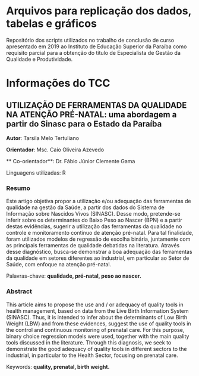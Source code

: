 # Arquivos para replicação dos dados, tabelas e gráficos

Repositório dos scripts utilizados no trabalho de conclusão de curso apresentado em 2019 
ao Instituto de Educação Superior da Paraíba como requisito parcial para a obtenção do título de Especialista de Gestão 
da Qualidade e Produtividade.

# Informações do TCC

## UTILIZAÇÃO DE FERRAMENTAS DA QUALIDADE NA ATENÇÃO PRÉ-NATAL: uma abordagem a partir do Sinasc para o Estado da Paraíba

**Autor**: Tarsila Melo Tertuliano

**Orientador**: Msc. Caio Oliveira Azevedo

** Co-orientador**: Dr. Fábio Júnior Clemente Gama

Linguagens utilizadas: R 



### Resumo

Este artigo objetiva propor a utilização e/ou adequação das ferramentas de qualidade na gestão
da Saúde, a partir dos dados do Sistema de Informação sobre Nascidos Vivos (SINASC). Desse
modo, pretende-se inferir sobre os determinantes do Baixo Peso ao Nascer (BPN) e a partir
destas evidências, sugerir a utilização das ferramentas da qualidade no controle e monitoramento
contínuo de atenção pré-natal. Para tal finalidade, foram utilizados modelos de regressão de
escolha binária, juntamente com as principais ferramentas de qualidade debatidas na literatura.
Através desse diagnóstico, busca-se demonstrar a boa adequação das ferramentas da qualidade
em setores diferentes ao industrial, em particular ao Setor de Saúde, com enfoque na atenção
pré-natal.

Palavras-chave: **qualidade, pré-natal, peso ao nascer.**


### Abstract

This article aims to propose the use and / or adequacy of quality tools in health management,
based on data from the Live Birth Information System (SINASC). Thus, it is intended to infer
about the determinants of Low Birth Weight (LBW) and from these evidences, suggest the use
of quality tools in the control and continuous monitoring of prenatal care. For this purpose,
binary choice regression models were used, together with the main quality tools discussed in the
literature. Through this diagnosis, we seek to demonstrate the good adequacy of quality tools in
different sectors to the industrial, in particular to the Health Sector, focusing on prenatal care.

Keywords: **quality, prenatal, birth weight.**
